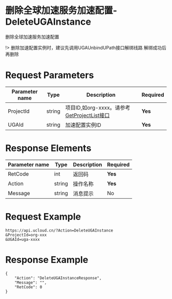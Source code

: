 # 删除全球加速服务加速配置-DeleteUGAInstance

删除全球加速服务加速配置

!> 删除加速配置实例时，建议先调用UGAUnbindUPath接口解绑线路 解绑成功后再删除

# Request Parameters
|Parameter name|Type|Description|Required|
|---|---|---|---|
|ProjectId|string|项目ID,如org-xxxx。请参考[GetProjectList接口](api/summary/get_project_list)|**Yes**|
|UGAId|string|加速配置实例ID|**Yes**|

# Response Elements
|Parameter name|Type|Description|Required|
|---|---|---|---|
|RetCode|int|返回码|**Yes**|
|Action|string|操作名称|**Yes**|
|Message|string|消息提示|No|

# Request Example
```
https://api.ucloud.cn/?Action=DeleteUGAInstance
&ProjectId=org-xxx
&UGAId=uga-xxxx
```

# Response Example
```
{
    "Action": "DeleteUGAInstanceResponse", 
    "Message": "", 
    "RetCode": 0
}
```

